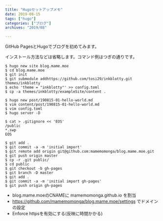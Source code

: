 ```yaml
---
title: "Hugoセットアップメモ"
date: 2019-08-15
tags: ["hugo"]
categories: ["ブログ"]
archives: "2019/08"

---
```


GitHub PagesとHugoでブログを初めてみます。

<!--more-->

インストール方法などは省略します。コマンド例はつぎの通りです。

	$ hugo new site blog.mame.moe
	$ cd blog.mame.moe
	$ git init
	$ git submodule addhttps://github.com/tosi29/inkblotty.git themes/inkblotty
	$ echo 'theme = "inkblotty"' >> config.toml
	$ cp -a themes/inkblotty/exampleSite/content .

	$ hugo new post/190815-01-hello-world.md
	$ vim content/post/190815-01-hello-world.md
	$ vim config.toml
	$ hugo server -D

	$ cat > .gitignore << 'EOS'
	/public
	*.swp
	EOS

	$ git add .
	$ git commit -a -m 'initial import'
	$ git remote add origin git@github.com:mamemomonga/blog.mame.moe.git
	$ git push origin master
	$ cp -r .git public/
	$ cd public
	$ git checkout -b gh-pages
	$ git branch -D master
	$ git add .
	$ git commit -a -m 'initial import gh-pages'
	$ git push origin gh-pages

* blog.mame.moeのCNAMEに mamemomonga.github.io を割当
* https://github.com/mamemomonga/blog.mame.moe/settings でドメインの設定
* Enforce httpsを有効にする(反映に時間かかる)


